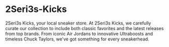 # 2Seri3s-Kicks
2Seri3s Kicks, your local sneaker store. At 2Seri3s Kicks, we carefully curate our collection to include both classic favorites and the latest releases from top brands. From iconic Air Jordans to innovative Ultraboosts and timeless Chuck Taylors, we've got something for every sneakerhead.
